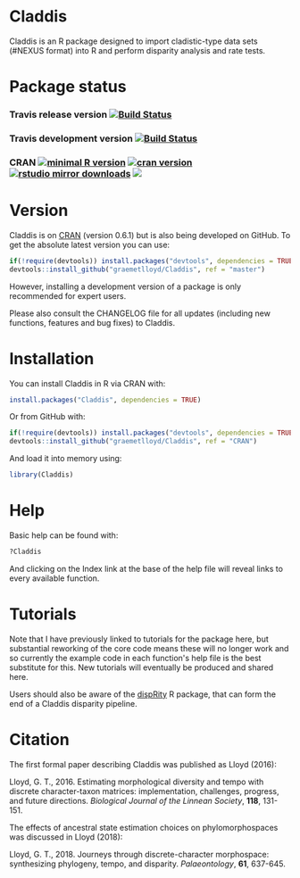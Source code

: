 # Claddis

Claddis is an R package designed to import cladistic-type data sets (#NEXUS format) into R and perform disparity analysis and rate tests.

# Package status

### Travis release version [![Build Status](https://travis-ci.org/TGuillerme/Claddis.svg?branch=CRAN)](https://travis-ci.org/graemetlloyd/Claddis)

### Travis development version [![Build Status](https://travis-ci.org/TGuillerme/Claddis.svg?branch=master)](https://travis-ci.org/graemetlloyd/Claddis)

### CRAN [![minimal R version](https://img.shields.io/badge/R%3E%3D-3.3.3-6666ff.svg)](https://cran.r-project.org/) [![cran version](https://www.r-pkg.org/badges/version/Claddis)](https://cran.r-project.org/package=Claddis) [![rstudio mirror downloads](http://cranlogs.r-pkg.org/badges/grand-total/Claddis)](https://github.com/metacran/cranlogs.app) ![](http://cranlogs.r-pkg.org/badges/Claddis)

# Version

Claddis is on [CRAN](https://cran.r-project.org/package=Claddis) (version 0.6.1) but is also being developed on GitHub. To get the absolute latest version you can use:

```r
if(!require(devtools)) install.packages("devtools", dependencies = TRUE)
devtools::install_github("graemetlloyd/Claddis", ref = "master")
```

However, installing a development version of a package is only recommended for expert users.

Please also consult the CHANGELOG file for all updates (including new functions, features and bug fixes) to Claddis.

# Installation

You can install Claddis in R via CRAN with:

```r
install.packages("Claddis", dependencies = TRUE)
```

Or from GitHub with:

```r
if(!require(devtools)) install.packages("devtools", dependencies = TRUE)
devtools::install_github("graemetlloyd/Claddis", ref = "CRAN")
```

And load it into memory using:

```r
library(Claddis)
```

# Help

Basic help can be found with:

```r
?Claddis
```

And clicking on the Index link at the base of the help file will reveal links to every available function.

# Tutorials

Note that I have previously linked to tutorials for the package here, but substantial reworking of the core code means these will no longer work and so currently the example code in each function's help file is the best substitute for this. New tutorials will eventually be produced and shared here.

Users should also be aware of the [dispRity](https://cran.r-project.org/package=dispRity) R package, that can form the end of a Claddis disparity pipeline.

# Citation

The first formal paper describing Claddis was published as Lloyd (2016):

Lloyd, G. T., 2016. Estimating morphological diversity and tempo with discrete character-taxon matrices: implementation, challenges, progress, and future directions. *Biological Journal of the Linnean Society*, **118**, 131-151.

The effects of ancestral state estimation choices on phylomorphospaces was discussed in Lloyd (2018):

Lloyd, G. T., 2018. Journeys through discrete-character morphospace: synthesizing phylogeny, tempo, and disparity. *Palaeontology*, **61**, 637-645.
